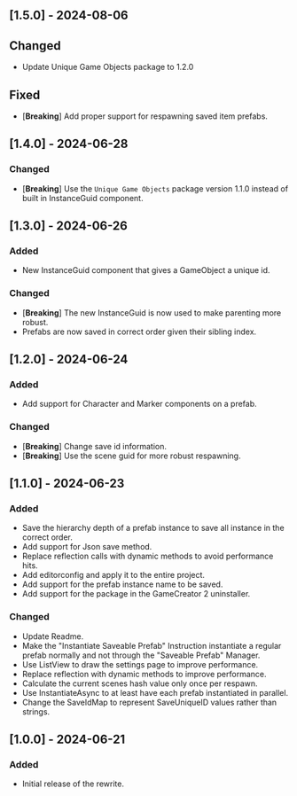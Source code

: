﻿## [1.5.0] - 2024-08-06

## Changed

- Update Unique Game Objects package to 1.2.0

## Fixed

- [**Breaking**] Add proper support for respawning saved item prefabs.

## [1.4.0] - 2024-06-28

### Changed

- [**Breaking**] Use the `Unique Game Objects` package version 1.1.0 instead of built in InstanceGuid component.

## [1.3.0] - 2024-06-26

### Added

- New InstanceGuid component that gives a GameObject a unique id.

### Changed

- [**Breaking**] The new InstanceGuid is now used to make parenting more robust.
- Prefabs are now saved in correct order given their sibling index.

## [1.2.0] - 2024-06-24

### Added

- Add support for Character and Marker components on a prefab.

### Changed

- [**Breaking**] Change save id information.
- [**Breaking**] Use the scene guid for more robust respawning.

## [1.1.0] - 2024-06-23

### Added

- Save the hierarchy depth of a prefab instance to save all instance in the correct order.
- Add support for Json save method.
- Replace reflection calls with dynamic methods to avoid performance hits.
- Add editorconfig and apply it to the entire project.
- Add support for the prefab instance name to be saved.
- Add support for the package in the GameCreator 2 uninstaller.

### Changed

- Update Readme.
- Make the "Instantiate Saveable Prefab" Instruction instantiate a regular prefab normally and not through the "Saveable
  Prefab" Manager.
- Use ListView to draw the settings page to improve performance.
- Replace reflection with dynamic methods to improve performance.
- Calculate the current scenes hash value only once per respawn.
- Use InstantiateAsync to at least have each prefab instantiated in parallel.
- Change the SaveIdMap to represent SaveUniqueID values rather than strings.

## [1.0.0] - 2024-06-21

### Added

- Initial release of the rewrite.
